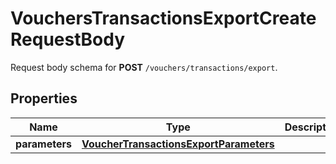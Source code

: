 

# VouchersTransactionsExportCreateRequestBody

Request body schema for **POST** `/vouchers/transactions/export`.

## Properties

| Name | Type | Description | Notes |
|------------ | ------------- | ------------- | -------------|
|**parameters** | [**VoucherTransactionsExportParameters**](VoucherTransactionsExportParameters.md) |  |  [optional] |



